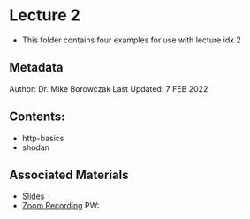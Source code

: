 # Lecture 2
- This folder contains four examples for use with lecture idx 2

## Metadata
Author: Dr. Mike Borowczak
Last Updated: 7 FEB 2022

## Contents:
- http-basics
- shodan

## Associated Materials

  - [Slides](https://docs.google.com/presentation/d/1y2lPjbEouNyb9jJWWWqaGp92Hg73EcMgRXVK5j-HZ84/edit?usp=sharing)
  - [Zoom Recording]() PW: 
